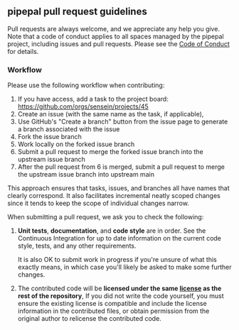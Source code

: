 ## pipepal pull request guidelines
Pull requests are always welcome, and we appreciate any help you give. Note that a code of conduct applies to all spaces managed by the pipepal project, including issues and pull requests. Please see the [Code of Conduct](CODE_OF_CONDUCT.md) for details.

### Workflow
Please use the following workflow when contributing:
1. If you have access, add a task to the project board: https://github.com/orgs/sensein/projects/45
2. Create an issue (with the same name as the task, if applicable),
3. Use GitHub's "Create a branch" button from the issue page to generate a branch associated with the issue
4. Fork the issue branch
5. Work locally on the forked issue branch
6. Submit a pull request to merge the forked issue branch into the upstream issue branch
7. After the pull request from 6 is merged, submit a pull request to merge the upstream issue branch into upstream main

This approach ensures that tasks, issues, and branches all have names that clearly correspond. It also facilitates incremental neatly scoped changes since it tends to keep the scope of individual changes narrow.

When submitting a pull request, we ask you to check the following:

1. **Unit tests**, **documentation**, and **code style** are in order.
   See the Continuous Integration for up to date information on the current code style, tests, and any other requirements.

   It is also OK to submit work in progress if you're unsure of what this exactly means, in which case you'll likely be asked to make some further changes.

2. The contributed code will be **licensed under the same [license](LICENSE) as the rest of the repository**, If you did not write the code yourself, you must ensure the existing license is compatible and include the license information in the contributed files, or obtain permission from the original author to relicense the contributed code.


